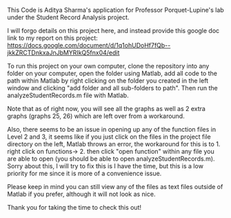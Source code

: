 This Code is Aditya Sharma's application for Professor Porquet-Lupine's lab under the Student Record Analysis project. 

I will forgo details on this project here, and instead provide this google doc link to my report on this project: https://docs.google.com/document/d/1q1ohUDoHf7fQb--jkkZRCTDnkxaJnJbMYRIkQ5fnx04/edit

To run this project on your own computer, clone the repository into any folder on your computer, open the folder using Matlab, add all code to the path within Matlab by right clicking on the folder you created in the left window and clicking "add folder and all sub-folders to path". Then run the analyzeStudentRecords.m file with Matlab.

Note that as of right now, you will see all the graphs as well as 2 extra graphs (graphs 25, 26) which are left over from a workaround. 

Also, there seems to be an issue in opening up any of the function files in Level 2 and 3, it seems like if you just click on the files in the project file directory on the left, Matlab throws an error, the workaround for this is to 1. right click on functions-> 2. then click "open function" within any file you are able to open (you should be able to open analyzeStudentRecords.m). Sorry about this, I will try to fix this is I have the time, but this is a low priority for me since it is more of a convenience issue.

Please keep in mind you can still view any of the files as text files outside of Matlab if you prefer, although it will not look as nice.

Thank you for taking the time to check this out!
